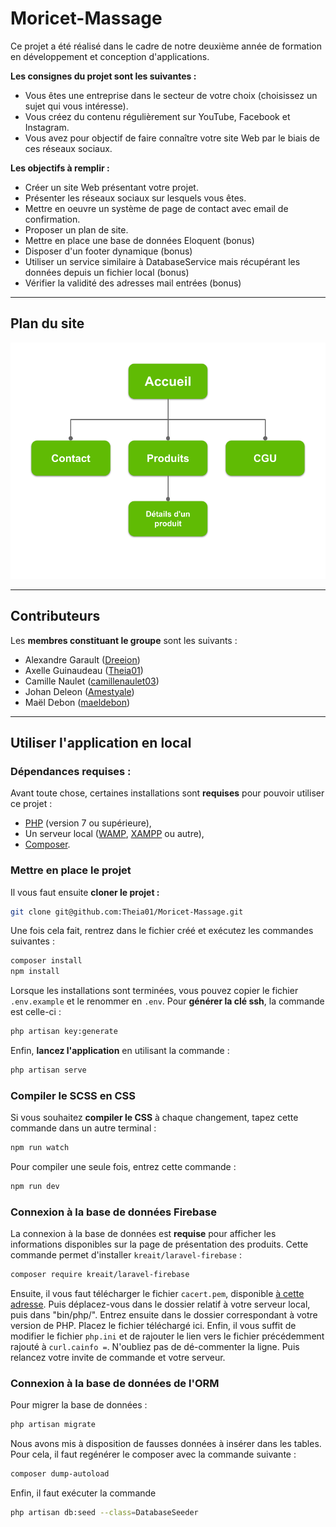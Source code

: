 # Moricet-Massage

Ce projet a été réalisé dans le cadre de notre deuxième année de formation en développement et conception d'applications.

**Les consignes du projet sont les suivantes :**

- Vous êtes une entreprise
dans le secteur de votre
choix (choisissez un sujet
qui vous intéresse).
- Vous créez du contenu
régulièrement sur YouTube,
Facebook et Instagram.
- Vous avez pour objectif de
faire connaître votre site
Web par le biais de ces
réseaux sociaux.

**Les objectifs à remplir :**

- Créer un site Web
présentant votre projet.
- Présenter les réseaux
sociaux sur lesquels vous
êtes.
- Mettre en oeuvre un
système de page de
contact avec email de
confirmation.
- Proposer un plan de site.
- Mettre en place une base de données Eloquent (bonus)
- Disposer d'un footer dynamique (bonus)
- Utiliser un service similaire à DatabaseService mais récupérant les données depuis un fichier local (bonus)
- Vérifier la validité des adresses mail entrées (bonus)

---

## Plan du site

![Sitemap](public/images/sitemap.png)

---

## Contributeurs

Les **membres constituant le groupe** sont les suivants :

- Alexandre Garault ([Dreeion](https://github.com/Dreeion))
- Axelle Guinaudeau ([Theia01](https://github.com/Theia01))
- Camille Naulet ([camillenaulet03](https://github.com/camillenaulet03))
- Johan Deleon ([Amestyale](https://github.com/Amestyale))
- Maël Debon ([maeldebon](https://github.com/maeldebon))

---

## Utiliser l'application en local


### Dépendances requises :

Avant toute chose, certaines installations sont **requises** pour pouvoir utiliser ce projet :

- [PHP](https://www.php.net/downloads.php) (version 7 ou supérieure),
- Un serveur local ([WAMP](http://www.wampserver.com/en/), [XAMPP](https://www.apachefriends.org/download.html) ou autre),
- [Composer](https://getcomposer.org/download/).

### Mettre en place le projet

Il vous faut ensuite **cloner le projet :**
```sh
git clone git@github.com:Theia01/Moricet-Massage.git
```

Une fois cela fait, rentrez dans le fichier créé et exécutez les commandes suivantes :
```sh
composer install
npm install
```

Lorsque les installations sont terminées, vous pouvez copier le fichier `.env.example` et le renommer en `.env`.
Pour **générer la clé ssh**, la commande est celle-ci :
```sh
php artisan key:generate
```

Enfin, **lancez l'application** en utilisant la commande :
```sh
php artisan serve
```

### Compiler le SCSS en CSS

Si vous souhaitez **compiler le CSS** à chaque changement, tapez cette commande dans un autre terminal :
```sh
npm run watch
```

Pour compiler une seule fois, entrez cette commande :
```sh
npm run dev
```

### Connexion à la base de données Firebase

La connexion à la base de données est **requise** pour afficher les informations disponibles sur la page de présentation des produits.
Cette commande permet d'installer `kreait/laravel-firebase` :
````sh
composer require kreait/laravel-firebase
````

Ensuite, il vous faut télécharger le fichier `cacert.pem`, disponible [à cette adresse](https://curl.haxx.se/ca/cacert.pem).
Puis déplacez-vous dans le dossier relatif à votre serveur local, puis dans "bin/php/". Entrez ensuite dans le dossier correspondant à votre version de PHP. Placez le fichier téléchargé ici.
Enfin, il vous suffit de modifier le fichier `php.ini` et de rajouter le lien vers le fichier précédemment rajouté à `curl.cainfo =`. N'oubliez pas de dé-commenter la ligne.
Puis relancez votre invite de commande et votre serveur.

### Connexion à la base de données de l'ORM

Pour migrer la base de données :
```sh
php artisan migrate
```

Nous avons mis à disposition de fausses données à insérer dans les tables. Pour cela, il faut regénérer le composer avec la commande suivante :
```sh
composer dump-autoload
```

Enfin, il faut exécuter la commande
```sh
php artisan db:seed --class=DatabaseSeeder
```

